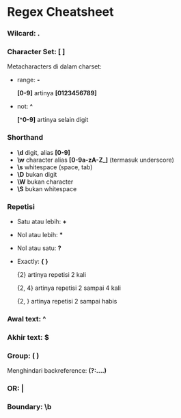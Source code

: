 Regex Cheatsheet
========================

### Wilcard: .

### Character Set: [ ]

Metacharacters di dalam charset:

- range: **-**

  **[0-9]** artinya **[0123456789]**

- not: **^** 

  **[^0-9]** artinya selain digit

### Shorthand

- **\d** digit, alias **[0-9]**
- **\w** character alias **[0-9a-zA-Z_]** (termasuk underscore)
- **\s** whitespace (space, tab)
- **\D** bukan digit
- **\W** bukan character
- **\S** bukan whitespace

### Repetisi

- Satu atau lebih: **+**

- Nol atau lebih: **\***

- Nol atau satu: **?**

- Exactly: **{ }**

  {2} artinya repetisi 2 kali

  {2, 4} artinya repetisi 2 sampai 4 kali

  {2, } artinya repetisi 2 sampai habis

### Awal text: ^

### Akhir text: $

### Group: ( )

Menghindari backreference: **(?:....)**

### OR: |

### Boundary: \b
